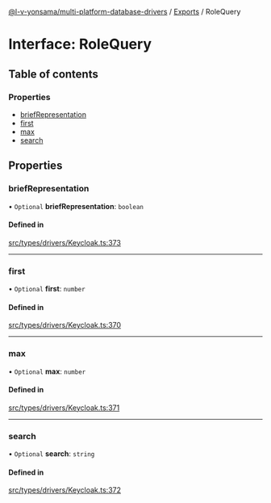 [@l-v-yonsama/multi-platform-database-drivers](../README.md) / [Exports](../modules.md) / RoleQuery

# Interface: RoleQuery

## Table of contents

### Properties

- [briefRepresentation](RoleQuery.md#briefrepresentation)
- [first](RoleQuery.md#first)
- [max](RoleQuery.md#max)
- [search](RoleQuery.md#search)

## Properties

### briefRepresentation

• `Optional` **briefRepresentation**: `boolean`

#### Defined in

[src/types/drivers/Keycloak.ts:373](https://github.com/l-v-yonsama/db-drivers/blob/2dbc968/src/types/drivers/Keycloak.ts#L373)

___

### first

• `Optional` **first**: `number`

#### Defined in

[src/types/drivers/Keycloak.ts:370](https://github.com/l-v-yonsama/db-drivers/blob/2dbc968/src/types/drivers/Keycloak.ts#L370)

___

### max

• `Optional` **max**: `number`

#### Defined in

[src/types/drivers/Keycloak.ts:371](https://github.com/l-v-yonsama/db-drivers/blob/2dbc968/src/types/drivers/Keycloak.ts#L371)

___

### search

• `Optional` **search**: `string`

#### Defined in

[src/types/drivers/Keycloak.ts:372](https://github.com/l-v-yonsama/db-drivers/blob/2dbc968/src/types/drivers/Keycloak.ts#L372)
